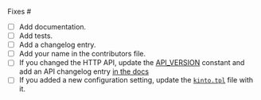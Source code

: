 Fixes #

- [ ] Add documentation.
- [ ] Add tests.
- [ ] Add a changelog entry.
- [ ] Add your name in the contributors file.
- [ ] If you changed the HTTP API, update the [API_VERSION](https://github.com/Kinto/kinto/blob/main/kinto/__init__.py#L15) constant and add an API changelog entry [in the docs](https://github.com/Kinto/kinto/blob/main/docs/api/index.rst)
- [ ] If you added a new configuration setting, update the [`kinto.tpl`](https://github.com/Kinto/kinto/blob/main/kinto/config/kinto.tpl) file with it.
